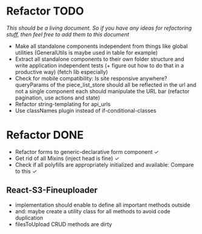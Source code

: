 # Refactor TODO

*This should be a living document. So if you have any ideas for refactoring stuff, then feel free to add them to this document*

- Make all standalone components independent from things like global utilities (GeneralUtils is maybe used in table for example)
- Extract all standalone components to their own folder structure and write application independent tests (+ figure out how to do that in a productive way) (fetch lib especially)
- Check for mobile compatibility: Is site responsive anywhere?
queryParams of the piece_list_store should all be reflected in the url and not a single component each should manipulate the URL bar (refactor pagination, use actions and state)
- Refactor string-templating for api_urls
- Use classNames plugin instead of if-conditional-classes

# Refactor DONE
- Refactor forms to generic-declarative form component ✓
- Get rid of all Mixins (inject head is fine) ✓
- Check if all polyfills are appropriately initialized and available: Compare to this ✓

## React-S3-Fineuploader
- implementation should enable to define all important methods outside
- and: maybe create a utility class for all methods to avoid code duplication
- filesToUpload CRUD methods are dirty
